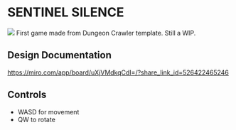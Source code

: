 # SENTINEL SILENCE
![](sentinelsilencelogo-2textonly.png)
First game made from Dungeon Crawler template. Still a WIP.

## Design Documentation
https://miro.com/app/board/uXjVMdkqCdI=/?share_link_id=526422465246

## Controls
- WASD for movement
- QW to rotate
